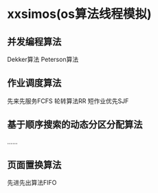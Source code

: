 # xxsimos(os算法线程模拟)
## 并发编程算法
Dekker算法
Peterson算法
## 作业调度算法
先来先服务FCFS
轮转算法RR
短作业优先SJF
## 基于顺序搜索的动态分区分配算法
……
## 页面置换算法
先进先出算法FIFO